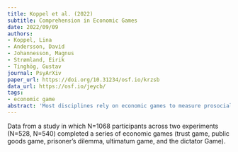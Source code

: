 ```yaml
---
title: Koppel et al. (2022)
subtitle: Comprehension in Economic Games
date: 2022/09/09
authors:
- Koppel, Lina
- Andersson, David
- Johannesson, Magnus
- Strømland, Eirik
- Tinghög, Gustav
journal: PsyArXiv
paper_url: https://doi.org/10.31234/osf.io/krzsb
data_url: https://osf.io/jeycb/
tags:
- economic game
abstract: 'Most disciplines rely on economic games to measure prosocial behavior in controlled experimental settings. However, participants’ comprehension of these games might be lower than desirable, which complicates interpretation of results. We here assess subject comprehension of the payoff structure of five standard economic games commonly used to study prosocial behavior: the Dictator Game, Ultimatum Game, Trust Game, Public Goods Game, and Prisoner’s Dilemma. Participants were recruited from two online platforms: Prolific (n = 528) and CloudResearch (using the CloudResearch MTurk toolkit; n = 540). The Trust Game had the highest level of misunderstanding (70%), followed by the Public Goods Game and the Prisoner’s Dilemma (each at 52%), the Ultimatum Game (27%), and the Dictator Game (24%). Study platform was a significant predictor of misunderstanding in the Dictator Game, Ultimatum Game, and Public Goods Game, with greater misunderstanding on Prolific than CloudResearch. Incentivizing the comprehension questions had no significant impact on misunderstanding in any of the games. The only variable that significantly predicted misunderstanding across all games was numeracy, which was associated with lower misunderstanding. Finally, we found suggestive evidence in exploratory analyses that misunderstanding predicts greater contributions in the Public Goods Game (in line with previous studies) and in the Dictator Game, increased the likelihood to choose the option that maximizes total payoff in the Prisoner’s Dilemma and reduced back transfers in the Trust Game. These findings suggest that misunderstanding may be an important factor in explaining prosocial behavior and that reliance on standard one-shot games may lead researchers to overestimate the importance of social preferences.'
---
```


Data from a study in which N=1068 participants across two experiments (N=528, N=540) completed a series of economic games (trust game, public goods game, prisoner’s dilemma, ultimatum game, and the dictator Game).
